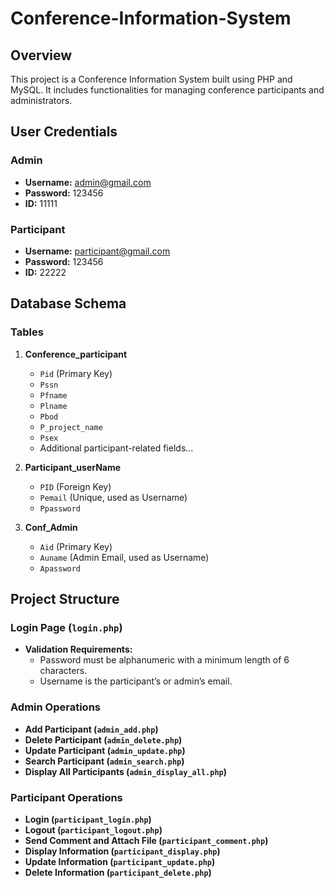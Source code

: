 # Conference-Information-System

## Overview
This project is a Conference Information System built using PHP and MySQL. It includes functionalities for managing conference participants and administrators.

## User Credentials
### Admin
- **Username:** admin@gmail.com
- **Password:** 123456
- **ID:** 11111

### Participant
- **Username:** participant@gmail.com
- **Password:** 123456
- **ID:** 22222




## Database Schema

### Tables
1. **Conference_participant**
   - `Pid` (Primary Key)
   - `Pssn`
   - `Pfname`
   - `Plname`
   - `Pbod`
   - `P_project_name`
   - `Psex`
   - Additional participant-related fields...

2. **Participant_userName**
   - `PID` (Foreign Key)
   - `Pemail` (Unique, used as Username)
   - `Ppassword`

3. **Conf_Admin**
   - `Aid` (Primary Key)
   - `Auname` (Admin Email, used as Username)
   - `Apassword`

## Project Structure

### Login Page (`login.php`)
- **Validation Requirements:**
  - Password must be alphanumeric with a minimum length of 6 characters.
  - Username is the participant’s or admin’s email.

### Admin Operations
- **Add Participant (`admin_add.php`)**
- **Delete Participant (`admin_delete.php`)**
- **Update Participant (`admin_update.php`)**
- **Search Participant (`admin_search.php`)**
- **Display All Participants (`admin_display_all.php`)**

### Participant Operations
- **Login (`participant_login.php`)**
- **Logout (`participant_logout.php`)**
- **Send Comment and Attach File (`participant_comment.php`)**
- **Display Information (`participant_display.php`)**
- **Update Information (`participant_update.php`)**
- **Delete Information (`participant_delete.php`)**


